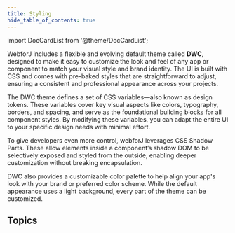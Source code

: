 ```yaml
---
title: Styling
hide_table_of_contents: true
---
```


<Head>
  <style>{`
  .container {
    max-width: 65em !important;
  }
  `}</style>
</Head>

<!-- vale off -->
import DocCardList from '@theme/DocCardList';

<!-- vale on -->


WebforJ includes a flexible and evolving default theme called **DWC**, designed to make it easy to customize the look and feel of any app or component to match your visual style and brand identity. The UI is built with CSS and comes with pre-baked styles that are straightforward to adjust, ensuring a consistent and professional appearance across your projects.

The DWC theme defines a set of CSS variables—also known as design tokens. These variables cover key visual aspects like colors, typography, borders, and spacing, and serve as the foundational building blocks for all component styles. By modifying these variables, you can adapt the entire UI to your specific design needs with minimal effort.

To give developers even more control, webforJ leverages CSS Shadow Parts. These allow elements inside a component’s shadow DOM to be selectively exposed and styled from the outside, enabling deeper customization without breaking encapsulation.

DWC also provides a customizable color palette to help align your app's look with your brand or preferred color scheme. While the default appearance uses a light background, every part of the theme can be customized.

## Topics

<DocCardList className="topics-section" />